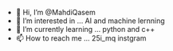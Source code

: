 - 👋 Hi, I’m @MahdiQasem
- 👀 I’m interested in ... AI and machine lernning 
- 🌱 I’m currently learning ... python and c++
- 📫 How to reach me ... 25i_mq instgram 
